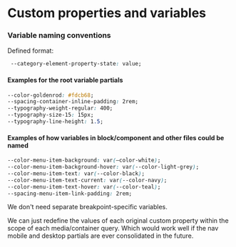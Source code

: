 # Custom properties and variables

### Variable naming conventions

Defined format:

```css
 --category-element-property-state: value;
```

#### Examples for the root variable partials

```css
--color-goldenrod: #fdcb68;
--spacing-container-inline-padding: 2rem;
--typography-weight-regular: 400;
--typography-size-15: 15px;
--typography-line-height: 1.5;
```

#### Examples of how variables in block/component and other files could be named

```css
--color-menu-item-background: var(—color-white);
--color-menu-item-background-hover: var(--color-light-grey);
--color-menu-item-text: var(--color-black);
--color-menu-item-text-current: var(--color-navy);
--color-menu-item-text-hover: var(--color-teal);
--spacing-menu-item-link-padding: 2rem;
```

We don't need separate breakpoint-specific variables.&#x20;

We can just redefine the values of each original custom property within the scope of each media/container query. Which would work well if the nav mobile and desktop partials are ever consolidated in the future.
